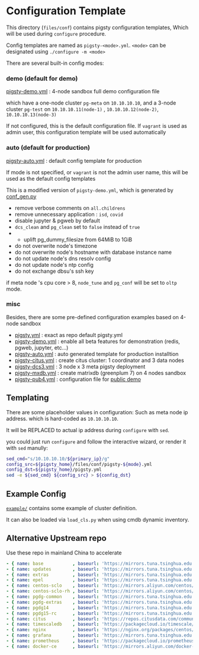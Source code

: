 # Configuration Template

This directory (`files/conf`) contains pigsty configuration templates, Which will be used during `configure` procedure.

Config templates are named as `pigsty-<mode>.yml`.  `<mode>` can be designated using `./configure -m <mode>`

There are several built-in config modes:

### **demo (default for demo)** 

[pigsty-demo.yml](pigsty-demo.yml) : 4-node sandbox full demo configuration file

which have a one-node cluster `pg-meta` on `10.10.10.10`,
and a 3-node cluster `pg-test` on `10.10.10.11(node-1)` , `10.10.10.12(node-2)`, `10.10.10.13(node-3)`

If not configured, this is the default configuration file.
If `vagrant` is used as admin user, this configuration template will be used automatically



### **auto (default for production)**

[pigsty-auto.yml](pigsty-auto.yml) : default config template for production

If mode is not specified, or `vagrant` is not the admin user name, this will be used as the default config templates

This is a modified version of `pigsty-demo.yml`, which is generated by [conf_gen.py](conf_gen.py)

* remove verbose comments on `all.childrens`
* remove unnecessary application : `isd`, `covid`
* disable jupyter & pgweb by default
* `dcs_clean` and `pg_clean` set to `false` instead of `true`
* * uplift pg_dummy_filesize from 64MiB to 1GiB
* do not overwrite node's timezone
* do not overwrite node's hostname with database instance name
* do not update node's dns resolv config
* do not update node's ntp config
* do not exchange dbsu's ssh key

if meta node 's cpu core > 8, `node_tune` and `pg_conf` will be set to `oltp` mode.


### **misc**

Besides, there are some pre-defined configuration examples based on 4-node sandbox

* [pigsty.yml](pigsty.yml) : exact as repo default pigsty.yml
* [pigsty-demo.yml](pigsty-demo.yml) : enable all beta features for demonstration (redis, pgweb, jupyter, etc...)
* [pigsty-auto.yml](pigsty-auto.yml) : auto generated template for production installtion
* [pigsty-citus.yml](pigsty-citus.yml) : create citus cluster: 1 coordinator and 3 data nodes 
* [pigsty-dcs3.yml](pigsty-dcs3.yml) : 3 node x 3 meta pigsty deployment
* [pigsty-mxdb.yml](pigsty-mxdb.yml) : create matrixdb (greenplum 7) on 4 nodes sandbox 
* [pigsty-pub4.yml](pigsty-pub4.yml) : configuration file for [public demo](http://demo.pigsty.cc)  

## Templating

There are some placeholder values in configuration: Such as meta node ip address. which is hard-coded as `10.10.10.10`.

It will be REPLACED to actual ip address during `configure` with `sed`.

you could just run `configure` and follow the interactive wizard, or render it with `sed` manully:

```bash
sed_cmd="s/10.10.10.10/${primary_ip}/g"
config_src=${pigsty_home}/files/conf/pigsty-${mode}.yml
config_dst=${pigsty_home}/pigsty.yml
sed -e ${sed_cmd} ${config_src} > ${config_dst}
```


## Example Config

[`example/`](example/) contains some example of cluster definition.

It can also be loaded via `load_cls.py` when using cmdb dynamic inventory.


## Alternative Upstream repo

Use these repo in mainland China to accelerate

```yaml
- { name: base           , baseurl: 'https://mirrors.tuna.tsinghua.edu.cn/centos/7/os/$basearch/'                              ,  description: 'CentOS-7 - Base'                               , gpgcheck: no }
- { name: updates        , baseurl: 'https://mirrors.tuna.tsinghua.edu.cn/centos/7/updates/$basearch/'                         ,  description: 'CentOS-7 - Updates'                            , gpgcheck: no }
- { name: extras         , baseurl: 'https://mirrors.tuna.tsinghua.edu.cn/centos/7/extras/$basearch/'                          ,  description: 'CentOS-7 - Extras'                             , gpgcheck: no }
- { name: epel           , baseurl: 'https://mirrors.tuna.tsinghua.edu.cn/epel/7/$basearch'                                    ,  description: 'CentOS 7 - epel'                               , gpgcheck: no }
- { name: centos-sclo    , baseurl: 'https://mirrors.aliyun.com/centos/7/sclo/$basearch/sclo/'                                 ,  description: 'CentOS-7 - SCLo'                               , gpgcheck: no }
- { name: centos-sclo-rh , baseurl: 'https://mirrors.aliyun.com/centos/7/sclo/$basearch/rh/'                                   ,  description: 'CentOS-7 - SCLo rh'                            , gpgcheck: no }
- { name: pgdg-common    , baseurl: 'https://mirrors.tuna.tsinghua.edu.cn/postgresql/repos/yum/common/redhat/rhel-7-$basearch' ,  description: 'PostgreSQL Common RPMs for RHEL 7 - $basearch' , gpgcheck: no }
- { name: pgdg-extras    , baseurl: 'https://mirrors.tuna.tsinghua.edu.cn/postgresql/repos/yum/common/pgdg-rhel7-extras/redhat/rhel-7-$basearch' ,  description: 'PostgreSQL Extra RPMs for RHEL 7 $basearch' , gpgcheck: no }
- { name: pgdg14         , baseurl: 'https://mirrors.tuna.tsinghua.edu.cn/postgresql/repos/yum/14/redhat/rhel-7-$basearch'     ,  description: 'PostgreSQL 14 for RHEL/CentOS 7 - $basearch'   , gpgcheck: no }
- { name: pgdg15-rc      , baseurl: 'https://mirrors.tuna.tsinghua.edu.cn/postgresql/repos/yum/15/redhat/rhel-7-$basearch'     ,  description: 'PostgreSQL 15 for RHEL/CentOS 7 - $basearch'   , gpgcheck: no }
- { name: citus          , baseurl: 'https://repos.citusdata.com/community/el/7/$basearch'                                     ,  description: 'Citus Community 7 - $basearch'                 , gpgcheck: no }
- { name: timescaledb    , baseurl: 'https://packagecloud.io/timescale/timescaledb/el/7/$basearch'                             ,  description: 'TimescaleDB for RHEL/CentOS 7 - $basearch'     , gpgcheck: no }
- { name: nginx          , baseurl: 'https://nginx.org/packages/centos/7/$basearch/'                                           ,  description: 'Nginx Official Yum Repo'                       , gpgcheck: no , skip_if_unavailable: true  }
- { name: grafana        , baseurl: 'https://mirrors.tuna.tsinghua.edu.cn/grafana/yum/rpm'                                     ,  description: 'Grafana Official Yum Repo'                     , gpgcheck: no }
- { name: prometheus     , baseurl: 'https://packagecloud.io/prometheus-rpm/release/el/7/$basearch'                            ,  description: 'Prometheus and exporters'                      , gpgcheck: no }
- { name: docker-ce      , baseurl: 'https://mirrors.aliyun.com/docker-ce/linux/centos/7/$basearch/stable'                     ,  description: 'Docker CE Stable - $basearch'                  , gpgcheck: no , skip_if_unavailable: true  }
```